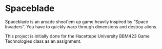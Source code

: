 # Spaceblade
Spaceblade is an arcade shoot'em up game heavily inspired by “Space Invaders”. You have to quickly warp through dimensions and destroy aliens.

This project is initially done for the Hacettepe University BBM423 Game Technologies class as an assignment.
